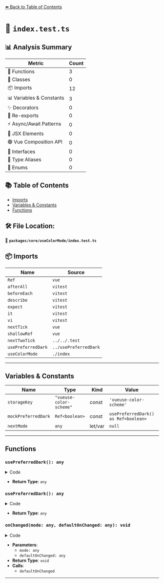 [⬅️ Back to Table of Contents](../../../index.md)

# 📄 `index.test.ts`

## 📊 Analysis Summary

| Metric | Count |
|--------|-------|
| 🔧 Functions | 3 |
| 🧱 Classes | 0 |
| 📦 Imports | 12 |
| 📊 Variables & Constants | 3 |
| ✨ Decorators | 0 |
| 🔄 Re-exports | 0 |
| ⚡ Async/Await Patterns | 0 |
| 💠 JSX Elements | 0 |
| 🟢 Vue Composition API | 0 |
| 📐 Interfaces | 0 |
| 📑 Type Aliases | 0 |
| 🎯 Enums | 0 |

## 📚 Table of Contents

- [Imports](#imports)
- [Variables & Constants](#variables-constants)
- [Functions](#functions)

## 🛠️ File Location:
📂 **`packages/core/useColorMode/index.test.ts`**

## 📦 Imports

| Name | Source |
|------|--------|
| `Ref` | `vue` |
| `afterAll` | `vitest` |
| `beforeEach` | `vitest` |
| `describe` | `vitest` |
| `expect` | `vitest` |
| `it` | `vitest` |
| `vi` | `vitest` |
| `nextTick` | `vue` |
| `shallowRef` | `vue` |
| `nextTwoTick` | `../../.test` |
| `usePreferredDark` | `../usePreferredDark` |
| `useColorMode` | `./index` |


---

## Variables & Constants

| Name | Type | Kind | Value | Exported |
|------|------|------|-------|----------|
| `storageKey` | `"vueuse-color-scheme"` | const | `'vueuse-color-scheme'` | ✗ |
| `mockPreferredDark` | `Ref<boolean>` | const | `usePreferredDark() as Ref<boolean>` | ✗ |
| `nextMode` | `any` | let/var | `null` | ✗ |


---

## Functions

### `usePreferredDark(): any`

<details><summary>Code</summary>

```ts
() => mockPreferredDark
```
</details>

- **Return Type**: `any`
### `usePreferredDark(): any`

<details><summary>Code</summary>

```ts
() => mockPreferredDark
```
</details>

- **Return Type**: `any`
### `onChanged(mode: any, defaultOnChanged: any): void`

<details><summary>Code</summary>

```ts
(mode: any, defaultOnChanged: any) => {
      nextMode = mode
      defaultOnChanged(mode)
    }
```
</details>

- **Parameters**:
  - `mode: any`
  - `defaultOnChanged: any`
- **Return Type**: `void`
- **Calls**:
  - `defaultOnChanged`

---